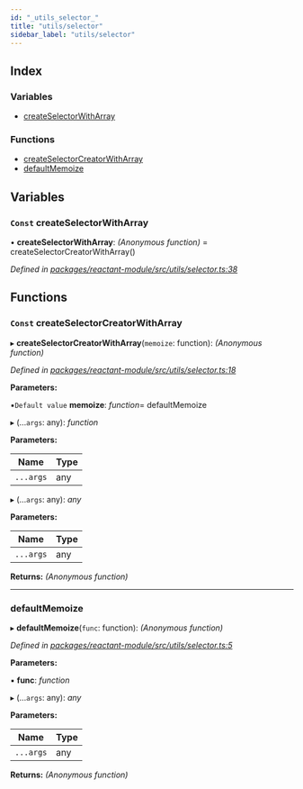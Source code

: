 ```yaml
---
id: "_utils_selector_"
title: "utils/selector"
sidebar_label: "utils/selector"
---
```


## Index

### Variables

* [createSelectorWithArray](_utils_selector_.md#const-createselectorwitharray)

### Functions

* [createSelectorCreatorWithArray](_utils_selector_.md#const-createselectorcreatorwitharray)
* [defaultMemoize](_utils_selector_.md#defaultmemoize)

## Variables

### `Const` createSelectorWithArray

• **createSelectorWithArray**: *(Anonymous function)* = createSelectorCreatorWithArray()

*Defined in [packages/reactant-module/src/utils/selector.ts:38](https://github.com/unadlib/reactant/blob/03d0c8fd/packages/reactant-module/src/utils/selector.ts#L38)*

## Functions

### `Const` createSelectorCreatorWithArray

▸ **createSelectorCreatorWithArray**(`memoize`: function): *(Anonymous function)*

*Defined in [packages/reactant-module/src/utils/selector.ts:18](https://github.com/unadlib/reactant/blob/03d0c8fd/packages/reactant-module/src/utils/selector.ts#L18)*

**Parameters:**

▪`Default value`  **memoize**: *function*= defaultMemoize

▸ (...`args`: any): *function*

**Parameters:**

Name | Type |
------ | ------ |
`...args` | any |

▸ (...`args`: any): *any*

**Parameters:**

Name | Type |
------ | ------ |
`...args` | any |

**Returns:** *(Anonymous function)*

___

###  defaultMemoize

▸ **defaultMemoize**(`func`: function): *(Anonymous function)*

*Defined in [packages/reactant-module/src/utils/selector.ts:5](https://github.com/unadlib/reactant/blob/03d0c8fd/packages/reactant-module/src/utils/selector.ts#L5)*

**Parameters:**

▪ **func**: *function*

▸ (...`args`: any): *any*

**Parameters:**

Name | Type |
------ | ------ |
`...args` | any |

**Returns:** *(Anonymous function)*
